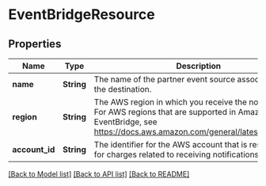 # EventBridgeResource

## Properties
Name | Type | Description | Notes
------------ | ------------- | ------------- | -------------
**name** | **String** | The name of the partner event source associated with the destination. | [default to null]
**region** | **String** | The AWS region in which you receive the notifications. For AWS regions that are supported in Amazon EventBridge, see https://docs.aws.amazon.com/general/latest/gr/ev.html. | [default to null]
**account_id** | **String** | The identifier for the AWS account that is responsible for charges related to receiving notifications. | [default to null]

[[Back to Model list]](../README.md#documentation-for-models) [[Back to API list]](../README.md#documentation-for-api-endpoints) [[Back to README]](../README.md)


